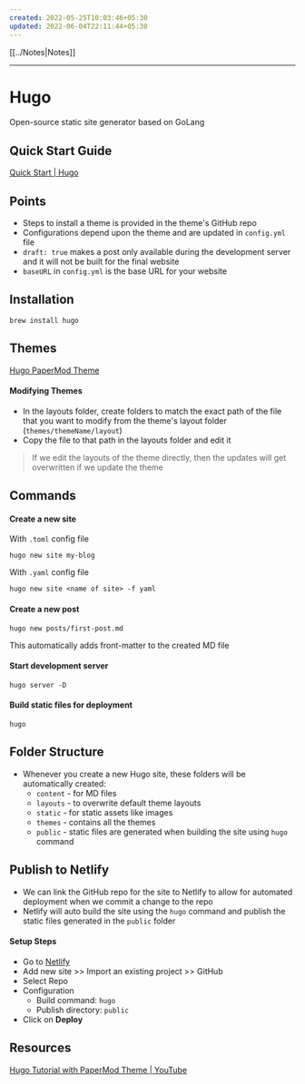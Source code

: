 ```yaml
---
created: 2022-05-25T10:03:46+05:30
updated: 2022-06-04T22:11:44+05:30
---
```

[[../Notes|Notes]]

---
# Hugo
Open-source static site generator based on GoLang
## Quick Start Guide
[Quick Start | Hugo](https://gohugo.io/getting-started/quick-start/)

## Points
- Steps to install a theme is provided in the theme's GitHub repo
- Configurations depend upon the theme and are updated in `config.yml` file
- `draft: true` makes a post only available during the development server and it will not be built for the final website
- `baseURL` in `config.yml` is the base URL for your website

## Installation
```
brew install hugo
```

## Themes
[Hugo PaperMod Theme](https://github.com/adityatelange/hugo-PaperMod)

#### Modifying Themes
- In the layouts folder, create folders to match the exact path of the file that you want to modify from the theme's layout folder (`themes/themeName/layout`)
- Copy the file to that path in the layouts folder and edit it

> If we edit the layouts of the theme directly, then the updates will get overwritten if we update the theme

## Commands
#### Create a new site
With `.toml` config file
```
hugo new site my-blog
```
With `.yaml` config file
```
hugo new site <name of site> -f yaml
```

#### Create a new post
```
hugo new posts/first-post.md
```
This automatically adds front-matter to the created MD file

#### Start development server
```
hugo server -D
```

#### Build static files for deployment
```
hugo
```

## Folder Structure
- Whenever you create a new Hugo site, these folders will be automatically created:
	- `content` - for MD files
	- `layouts` - to overwrite default theme layouts
	- `static` - for static assets like images
	- `themes` - contains all the themes
	- `public` - static files are generated when building the site using `hugo` command

## Publish to Netlify
- We can link the GitHub repo for the site to Netlify to allow for automated deployment when we commit a change to the repo
- Netlify will auto build the site using the `hugo` command and publish the static files generated in the `public` folder
#### Setup Steps
- Go to [Netlify](https://app.netlify.com/teams/arkalim/overview)
- Add new site >> Import an existing project >> GitHub
- Select Repo
- Configuration
	- Build command: `hugo`
	- Publish directory: `public`
- Click on **Deploy**

## Resources
[Hugo Tutorial with PaperMod Theme | YouTube](https://www.youtube.com/watch?v=hjD9jTi_DQ4)